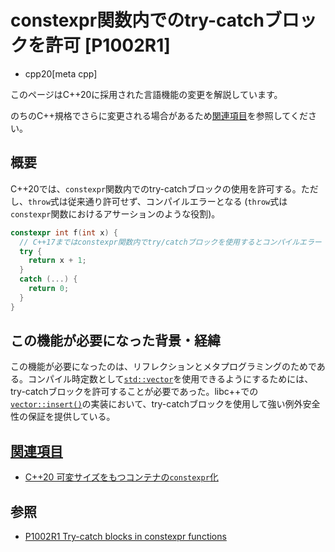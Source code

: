 # constexpr関数内でのtry-catchブロックを許可 [P1002R1]
* cpp20[meta cpp]

<!-- start lang caution -->

このページはC++20に採用された言語機能の変更を解説しています。

のちのC++規格でさらに変更される場合があるため[関連項目](#relative_page)を参照してください。

<!-- last lang caution -->

## 概要
C++20では、`constexpr`関数内でのtry-catchブロックの使用を許可する。ただし、`throw`式は従来通り許可せず、コンパイルエラーとなる (`throw`式は`constexpr`関数におけるアサーションのような役割)。

```cpp
constexpr int f(int x) {
  // C++17まではconstexpr関数内でtry/catchブロックを使用するとコンパイルエラー
  try {
    return x + 1;
  }
  catch (...) {
    return 0;
  }
}
```


## この機能が必要になった背景・経緯
この機能が必要になったのは、リフレクションとメタプログラミングのためである。コンパイル時定数として[`std::vector`](/reference/vector/vector.md)を使用できるようにするためには、try-catchブロックを許可することが必要であった。libc++での[`vector::insert()`](/reference/vector/vector/insert.md)の実装において、try-catchブロックを使用して強い例外安全性の保証を提供している。


## <a id="relative-page" href="#relative-page">関連項目</a>
- [C++20 可変サイズをもつコンテナの`constexpr`化](more_constexpr_containers.md)


## 参照
- [P1002R1 Try-catch blocks in constexpr functions](http://www.open-std.org/jtc1/sc22/wg21/docs/papers/2018/p1002r1.pdf)